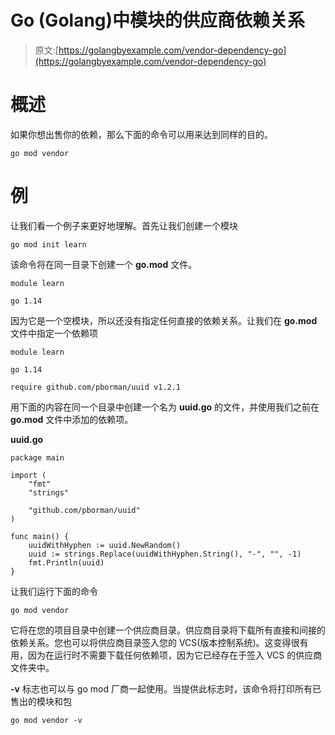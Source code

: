 # Go (Golang)中模块的供应商依赖关系

> 原文:[https://golangbyexample.com/vendor-dependency-go](https://golangbyexample.com/vendor-dependency-go)

# **概述**

如果你想出售你的依赖，那么下面的命令可以用来达到同样的目的。

```
go mod vendor
```

# **例**

让我们看一个例子来更好地理解。首先让我们创建一个模块

```
go mod init learn
```

该命令将在同一目录下创建一个 **go.mod** 文件。

```
module learn

go 1.14
```

因为它是一个空模块，所以还没有指定任何直接的依赖关系。让我们在 **go.mod** 文件中指定一个依赖项

```
module learn

go 1.14

require github.com/pborman/uuid v1.2.1
```

用下面的内容在同一个目录中创建一个名为 **uuid.go** 的文件，并使用我们之前在 **go.mod** 文件中添加的依赖项。

**uuid.go**

```
package main

import (
	"fmt"
	"strings"

	"github.com/pborman/uuid"
)

func main() {
	uuidWithHyphen := uuid.NewRandom()
	uuid := strings.Replace(uuidWithHyphen.String(), "-", "", -1)
	fmt.Println(uuid)
}
```

让我们运行下面的命令

```
go mod vendor
```

它将在您的项目目录中创建一个供应商目录。供应商目录将下载所有直接和间接的依赖关系。您也可以将供应商目录签入您的 VCS(版本控制系统)。这变得很有用，因为在运行时不需要下载任何依赖项，因为它已经存在于签入 VCS 的供应商文件夹中。

**-v** 标志也可以与 go mod 厂商一起使用。当提供此标志时，该命令将打印所有已售出的模块和包

```
go mod vendor -v
```